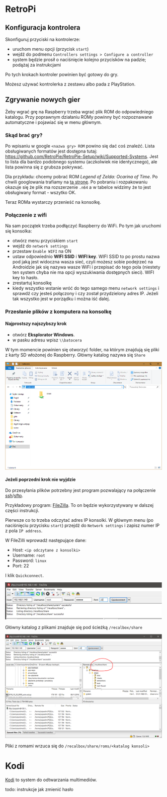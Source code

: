# RetroPi

## Konfiguracja kontrolera

Skonfiguruj przyciski na kontrolerze:
* uruchom menu opcji (przycisk `start`)
* wejdź do podmenu `Controllers settings > Configure a controller`
* system będzie prosił o naciśnięcie kolejno przycisków na padzie; podążaj za instrukcjami

Po tych krokach kontroler powinien być gotowy do gry.

Możesz używać kontrolerka z zestawu albo pada z PlayStation.

## Zgrywanie nowych gier

Żeby wgrać grę na Raspberry trzeba wgrać plik ROM do odpowiedniego katalogu. Przy poprawnym działaniu ROMy powinny być rozpoznawane automatyczne i pojawiać się w menu głównym.

### Skąd brać gry?

Po wpisaniu w google `<nazwa gry> ROM` powino się dać coś znaleźć. Lista obsługiwanych formatów jest dostępna tutaj: https://github.com/RetroPie/RetroPie-Setup/wiki/Supported-Systems. Jest to lista dla bardzo podobnego systemu (aczkolwiek nie identycznego), ale lista powinna się z grubsza pokrywać.

Dla przykładu: chcemy pobrać ROM *Legend of Zelda: Ocarina of Time*. Po chwili googlowania trafiamy na [tą stronę](https://emulator.games/roms/nintendo-64/legend-of-zelda-the-ocarina-of-time-v1-2/). Po pobraniu i rozpakowaniu okazuje się że plik ma rozszerzenie `.n64` a w tabelce widzimy że to jest obsługiwany format - wszytko OK.

Teraz ROMa wystarczy przenieść na konsolkę.

### Połączenie z wifi

Na sam początek trzeba podłączyć Raspberry do WiFi. Po tym jak uruchomi się konsolka:

* otwórz menu przyciskiem `start`
* wejdź do `network settings`
* przestaw `Enable WIFI` na ON
* ustaw odpowiednio **WIFI SSID** i **WIFI key**. WIFI SSID to po prostu nazwa pod jaką jest widoczna wasza sieć, czyli możesz sobie podejrzeć na Androidzie jak się nazywa wasze WiFi i przepisać do tego pola (niestety ten system chyba nie ma opcji wyszukiwania dostępnych sieci). WIFI key to hasło.
* zrestartuj konsolkę
* kiedy wszystko wstanie wróć do tego samego menu `network settings` i sprawdź czy jesteś połączony i czy został przydzielony adres IP. Jeżeli tak wszystko jest w porządku i można iść dalej.

### Przesłanie plików z komputera na konsolkę

#### Najprostszy najszybszy krok

* otwórz **Eksplorator Windows**.
* w pasku adresu wpisz ``\\batocera``

W tym momencie powinien się otworzyć folder, na którym znajdują się pliki z karty SD włożonej do Raspberry. Główny katalog nazywa się `Share`

![screenshot](img/win_explorer.jpg)

#### Jeżeli poprzedni krok nie wyjdzie

Do przesyłania plików potrzebny jest program pozwalający na połączenie [ssh](https://pomoc.nazwa.pl/baza-wiedzy/produkty-i-uslugi/serwery/korzystanie-z-serwera/co-to-jest-ssh-ido-czego-sluzy/)/[sftp](https://pomoc.nazwa.pl/baza-wiedzy/produkty-i-uslugi/serwery/korzystanie-z-serwera/co-to-jest-sftp/).

Przykładowy program: [FileZilla](https://filezilla-project.org/download.php?platform=win64). To on będzie wykorzystywany w dalszej części instrukcji.

Pierwsze co to trzeba odczytać adres IP konsolki. W głównym menu (po naciśnięciu przycisku `start`) przejdź do `Network settings` i zapisz numer IP z pola `IP address`. 

W FileZilli wprowadź następujące dane:
* Host: `<ip odczytane z konsolki>`
* Username: `root`
* Password: `linux`
* Port: 22

I klik `Quickconnect`.

![screenshot](img/address1.PNG)

Główny katalog z plikami znajduje się pod ścieżką `/recalbox/share`

![screenshot](img/address.PNG)

Pliki z romami wrzuca się do `/recalbox/share/roms/<katalog konsoli>`

# Kodi

[Kodi](https://kodi.tv/) to system do odtwarzania multimediów.


todo: instrukcje jak zmienić hasło